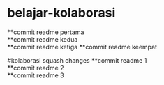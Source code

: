 # belajar-kolaborasi

**commit readme pertama<br>
**commit readme kedua<br>
**commit readme ketiga
**commit readme keempat

#kolaborasi squash changes
**commit readme 1<br>
**commit readme 2<br>
**commit readme 3

